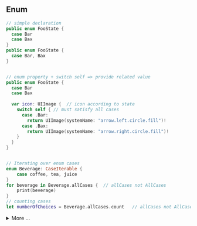 ## Enum
```swift
// simple declaration
public enum FooState {
  case Bar
  case Bax
}
public enum FooState {
  case Bar, Bax
}


// enum property + switch self => provide related value
public enum FooState {
  case Bar
  case Bax
  
  var icon: UIImage {  // icon according to state
    switch self { // must satisfy all cases
	  case .Bar:
	    return UIImage(systemName: "arrow.left.circle.fill")!
	  case .Bax:
	    return UIImage(systemName: "arrow.right.circle.fill")!
    }
  }
}


// Iterating over enum cases
enum Beverage: CaseIterable {
    case coffee, tea, juice
}
for beverage in Beverage.allCases {  // allCases not AllCases
    print(beverage)
}
// counting cases
let numberOfChoices = Beverage.allCases.count   // allCases not AllCases
```

<details><summary>More ...</summary>

<details markdown="span"><summary>`.rawValue`</summary>
```swift
enum Planet: Int {  // explicit rawValue: 1, 2, 3
    case mercury = 1, venus, earth, mars
}
enum CompassPoint: String {  // implicit rawValue: north, south, east, west
    case north, south, east, west
}

let earthsOrder = Planet.earth.rawValue  // earthsOrder is 3
let sunsetDirection = CompassPoint.west.rawValue  // sunsetDirection is "west"

// Initializing from a Raw Value
let possiblePlanet = Planet(rawValue: 4) // possiblePlanet is of type Planet? and equals Planet.mars
```
</details>

<details markdown="span"><summary>Associated Values</summary>
```swift
enum Barcode {
    case upc(Int, Int, Int, Int)
    case qrCode(String)
}

var productBarcode = Barcode.upc(8, 85909, 51226, 3)
productBarcode = .qrCode("ABCDEFGHIJKLMNOP")

switch productBarcode {
case .upc(let numberSystem, let manufacturer, let product, let check):
    print("UPC: \(numberSystem), \(manufacturer), \(product), \(check).")
case .qrCode(let productCode):
    print("QR code: \(productCode).")
}
// Prints "QR code: ABCDEFGHIJKLMNOP."
```
</details>

<details markdown="span"><summary>Links</summary>
  * https://docs.swift.org/swift-book/LanguageGuide/Enumerations.html#
</details>

</details>
